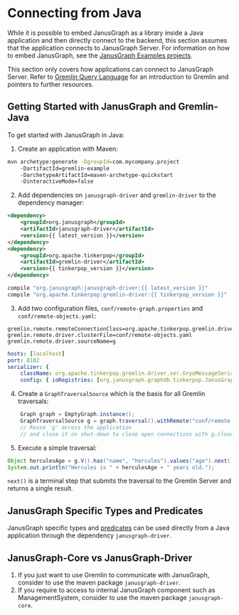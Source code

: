 # Connecting from Java


While it is possible to embed JanusGraph as a library inside a Java
application and then directly connect to the backend, this section
assumes that the application connects to JanusGraph Server. For
information on how to embed JanusGraph, see the [JanusGraph Examples
projects](https://github.com/JanusGraph/janusgraph/tree/master/janusgraph-examples).

This section only covers how applications can connect to JanusGraph
Server. Refer to [Gremlin Query Language](../basics/gremlin.md) for an introduction to Gremlin and
pointers to further resources.

## Getting Started with JanusGraph and Gremlin-Java

To get started with JanusGraph in Java:

1.  Create an application with Maven:
```bash
mvn archetype:generate -DgroupId=com.mycompany.project
    -DartifactId=gremlin-example
    -DarchetypeArtifactId=maven-archetype-quickstart
    -DinteractiveMode=false
```
2.  Add dependencies on `janusgraph-driver` and `gremlin-driver` to the dependency manager:

```xml tab='Maven'
<dependency>
    <groupId>org.janusgraph</groupId>
    <artifactId>janusgraph-driver</artifactId>
    <version>{{ latest_version }}</version>
</dependency>
<dependency>
    <groupId>org.apache.tinkerpop</groupId>
    <artifactId>gremlin-driver</artifactId>
    <version>{{ tinkerpop_version }}</version>
</dependency>
```

```groovy tab='Gradle'
compile "org.janusgraph:janusgraph-driver:{{ latest_version }}"
compile "org.apache.tinkerpop:gremlin-driver:{{ tinkerpop_version }}"
```

3.  Add two configuration files, `conf/remote-graph.properties` and
    `conf/remote-objects.yaml`:

```properties tab='conf/remote-graph.properties'
gremlin.remote.remoteConnectionClass=org.apache.tinkerpop.gremlin.driver.remote.DriverRemoteConnection
gremlin.remote.driver.clusterFile=conf/remote-objects.yaml
gremlin.remote.driver.sourceName=g
```

```yaml tab='conf/remote-objects.yaml'
hosts: [localhost]
port: 8182
serializer: { 
    className: org.apache.tinkerpop.gremlin.driver.ser.GryoMessageSerializerV1d0,
    config: { ioRegistries: [org.janusgraph.graphdb.tinkerpop.JanusGraphIoRegistry] }}
```

4.  Create a `GraphTraversalSource` which is the basis for all Gremlin traversals:
```java
    Graph graph = EmptyGraph.instance();
    GraphTraversalSource g = graph.traversal().withRemote("conf/remote-graph.properties");
    // Reuse 'g' across the application
    // and close it on shut-down to close open connections with g.close()
```
5.  Execute a simple traversal:
```java
Object herculesAge = g.V().has("name", "hercules").values("age").next();
System.out.println("Hercules is " + herculesAge + " years old.");
```
`next()` is a terminal step that submits the traversal to the Gremlin Server and returns a single result.

## JanusGraph Specific Types and Predicates

JanusGraph specific types and [predicates](../index-backend/search-predicates.md) can be
used directly from a Java application through the dependency `janusgraph-driver`.


## JanusGraph-Core vs JanusGraph-Driver

1. If you just want to use Gremlin to communicate with JanusGraph, consider to use the maven package `janusgraph-driver`.
2. If you require to access to internal JanusGraph component such as ManagementSystem, consider to use the maven package `janusgraph-core`. 
